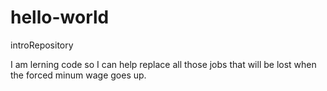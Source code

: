 # hello-world
introRepository

I am lerning code so I can help replace all those jobs that will be lost when the forced minum wage goes up.
